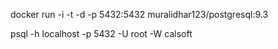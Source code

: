docker run -i -t -d -p 5432:5432 muralidhar123/postgresql:9.3


psql -h localhost -p 5432 -U root -W calsoft
